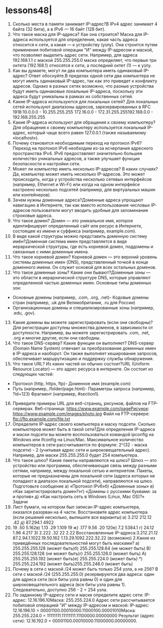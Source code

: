# lessons48|
1. Сколько места в памяти занимает IP-адрес?В IPv4 адрес занимает 4 байта (32 бита), а в IPv6 — 16 байт (128 бит).
2. Что такое маска для IP-адреса? Как она строится?
Маска для IP-адреса используется для определения, какая часть адреса относится к сети, а какая — к устройству (узлу). Она строится путем применения побитовой операции "И" между IP-адресом и маской, что позволяет выделить адрес сети. Например, для адреса 192.168.1.1 с маской 255.255.255.0 маска определяет, что первые три октета (192.168.1) относятся к сети, а последний октет (1) — к узлу.
3. Как вы думаете, могут ли два компьютера иметь одинаковый IP-адрес? Ответ обоснуйте.В пределах одной сети два компьютера не могут иметь одинаковый IP-адрес, так как это приведет к конфликту адресов. Однако в разных сетях возможно, что разные устройства будут иметь одинаковые локальные IP-адреса, поскольку эти адреса будут уникальны в рамках их собственных сетей.
4. Какие IP-адреса используются для локальных сетей?
Для локальных сетей используют диапазоны адресов, зарезервированных в RFC 1918:10.0.0.0 - 10.255.255.255
172.16.0.0 - 172.31.255.255192.168.0.0 - 192.168.255.255
5. Какие IP-адреса используют для обращения к своему компьютеру?
Для обращения к своему компьютеру используется локальный IP-адрес, который чаще всего равен 127.0.0.1 (также называемому «localhost»).
6. Почему становится необходимым переход на протокол IPv6?Переход на протокол IPv6 необходим из-за исчерпания адресного пространства IPv4. IPv6 предоставляет значительно большее количество уникальных адресов, а также улучшает функции безопасности и настройки сети.
7. Может ли компьютер иметь несколько IP-адресов? В каких случаях?
Да, компьютер может иметь несколько IP-адресов. Это может происходить, когда у устройства несколько сетевых интерфейсов (например, Ethernet и Wi-Fi) или когда на одном интерфейсе настроено несколько подсетей (например, для виртуальных машин или контейнеров).
8. Зачем нужны доменные адреса?Доменные адреса упрощают навигацию в Интернете, так как вместо использования числовых IP-адресов пользователи могут вводить удобные для запоминания строковые адреса.
9. Что такое домен?
Домен — это уникальное имя, которое идентифицирует определенный сайт или ресурс в Интернете, состоящее из имени и суффикса (например, example.com).
10. В виде какой структуры можно представить доменную систему имён?Доменная система имен представляется в виде иерархической структуры, где есть корневой домен, поддомены и связанные с ними доменные имена.
11. Что такое корневой домен?
Корневой домен — это верхний уровень системы доменных имен (DNS), представленный точкой в конце доменного имени. Он служит основой для всех остальных доменов.
12. Что такое доменные зоны? Какие они бывают?Доменные зоны — это области в иерархической структуре DNS, которые управляют определенной частью доменных имен. Основные типы доменных зон:
- Основные домены (например, .com, .org, .net)- Кодовые домены стран (например, .uk для Великобритании, .ru для России)
- Организационные домены и специализированные зоны (например, .edu, .gov).
13. Какие домены вы можете зарегистрировать (если они свободны)?Для регистрации доступны множества доменов, в зависимости от доступности. Например, вы можете зарегистрировать .com, .net, .org и многие другие, если они свободны.
14. Что такое DNS-сервер? Какие функции он выполняет?
DNS-сервер (Domain Name System) отвечает за преобразование доменных имен в IP-адреса и наоборот. Он также выполняет кеширование запросов, обеспечивает маршрутизацию и поддержку службы обнаружения.
15. Что такое URL? Из каких частей он обычно состоит?URL (Uniform Resource Locator) — это адрес ресурса в интернете. Он состоит из следующих частей:
- Протокол (http, https, ftp)- Доменное имя (example.com)
- Путь (например, /folder/page.html)- Параметры запроса (например, ?id=123)
Фрагмент (например, #section1).
16. Приведите примеры URL для веб-страниц, рисунков, файлов на FTP-серверах.
Веб-страница: https://www.example.com/pageРисунок: https://www.example.com/images/photo.jpg
Файл на FTP-сервере: ftp://ftp.example.com/file.txt
17. Определите IP-адрес
своего компьютера и маску подсети. Сколько компьютеров может быть в такой сети?Для определения IP-адреса и маски подсети вы можете воспользоваться командой ipconfig на Windows или ifconfig на Linux/Mac. Максимальное количество компьютеров в сети рассчитывается по формуле: 2^(32 - маска подсети) - 2 (учитывая адрес сети и широковещательный адрес). Например, для маски 255.255.255.0 будет 254 компьютера.
18. Что такое шлюз? Какие пакеты направляются на шлюз?
Шлюз — это устройство или программа, обеспечивающая связь между разными сетями, например, между локальной сетью и интернетом. Пакеты, которые не предназначены для локальной сети (адреса которых не попадают в диапазон локальной подсети), направляются на шлюз.
Подготовьте сообщение а) «Протокол IPv6»б) «Доменные зоны»
в) «Как зарегистрировать домен?»г) «Домены с русскими буквами: за и против»
д) «Как настроить сеть в Windows (Linux, Mac OS)?»
Задачи
1. Лист бумаги, на котором был записан IP-адрес компьютера, оказался разорван на 4 части. Восстановите адрес компьютера (если решений несколько, выпишите все варианты):a) 3.212
212.12 .42
д) 87.294.1
4922
2. 19 .50 5.162в) 1.13 .29 1.109 19
ж) .177 9.56 .20 120e) 7.2
5384.1
г) 24.12 1.96 4.217 3) 2.222 .32
22 2.22
Восстановленные IP-адреса:3.212.21.12
87.2.94.1.1022.19.50.162
1.13.29.1092.222.32.22 (возможно)
2.Какие из приведённых последовательностей могут быть масками?
a) 255.255.255.128 (может быть)б) 255.255.128.64 (не может быть)
В) 255.255.128.128 (не может быть)r) 255.255.128.0 (может быть)
A) 255.255.255.192 (может быть)e) 255.255.224.0 (может быть)
*) 255.255.224.192 (может быть)255.255.248.0 (может быть)
3. Почему в сети с маской /24 может быть только 254 узла, а не 256?
В сети с маской /24 (255.255.255.0) резервируются два адреса: один для адреса сети (все биты узла равны 0) и один для широковещательного адреса (все биты узла равны 1). Следовательно, доступно 256 - 2 = 254 узла.
4. По заданному IP-адресу сети и маске определите адрес сети:
ІР-адрес: 12.16.196.10Маска: 255.255.224.0
Адрес сети рассчитывается побитовой операцией "И" между IP-адресом и маской:
IP-адрес: 12.16.196.10 = 00001100.00010000.11000100.00001010Маска: 255.255.224.0 = 11111111.11111111.11100000.00000000
Результат (адрес сети): 12.16.192.0 = 00001100.00010000.11000000.00000000.
